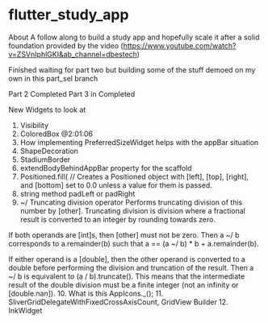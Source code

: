 # flutter_study_app

About
A follow along to build a study app and hopefully scale it after a solid foundation provided by the video (https://www.youtube.com/watch?v=ZSVnIphlGKI&ab_channel=dbestech)

<!-- rules_version = '2'; service cloud.firestore {
match /databases/{database}/documents { 
    match /questionPapers/{ppr}/questions/{q}{ 
      allow read, write: if request.auth != null 
      }
      
	match /leaderboard/{document=**} { 
  	allow read, write: if true;
	}
    match /questionPapers/{document=**} { 
      allow read, write: if true;
    }
    match /users/{document=**} { 
      allow read, write: if true;
    }
} 
} -->

Finished waiting for part two but building some of the stuff demoed on my own in this part_sel branch

Part 2 Completed
Part 3 in Completed

New Widgets to look at 
  1. Visibility
  2. ColoredBox  @2:01:06
  3. How implementing PreferredSizeWidget helps with the appBar situation
  4. ShapeDecoration
  5. StadiumBorder
  6. extendBodyBehindAppBar property for the scaffold
  7. Positioned.fill(
            // Creates a Positioned object with [left], [top], [right], and [bottom] set to 0.0 unless a value for them is passed.
  8. string method padLeft or padRight
  9. ~/ Truncating division operator
  Performs truncating division of this number by [other]. Truncating division is division where a fractional result is converted to an integer by rounding towards zero.

If both operands are [int]s, then [other] must not be zero. Then a ~/ b corresponds to a.remainder(b) such that a == (a ~/ b) * b + a.remainder(b).

If either operand is a [double], then the other operand is converted to a double before performing the division and truncation of the result. Then a ~/ b is equivalent to (a / b).truncate(). This means that the intermediate result of the double division must be a finite integer (not an infinity or [double.nan]).
  10. What is this   AppIcons._();
  11. SliverGridDelegateWithFixedCrossAxisCount, GridView Builder
  12. InkWidget
